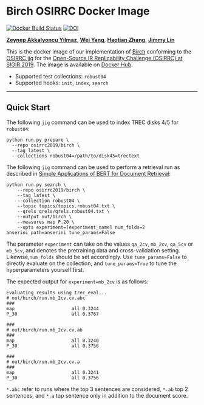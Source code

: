 # Birch OSIRRC Docker Image

[ ![Docker Build Status](https://img.shields.io/docker/cloud/build/osirrc2019/birch.svg)](https://hub.docker.com/r/osirrc2019/birch)
[ ![DOI](https://zenodo.org/badge/DOI/10.5281/zenodo.3241945.svg)](https://doi.org/10.5281/zenodo.3241945)

[**Zeynep Akkalyoncu Yilmaz**](https://github.com/zeynepakkalyoncu), [**Wei Yang**](https://github.com/Victor0118), [**Haotian Zhang**](https://github.com/HTAustin), [**Jimmy Lin**](https://github.com/lintool)

This is the docker image of our implementation of [Birch](https://github.com/castorini/birch) conforming to the [OSIRRC jig](https://github.com/osirrc/jig/) for the [Open-Source IR Replicability Challenge (OSIRRC) at SIGIR 2019](https://osirrc.github.io/osirrc2019/).
The image is available on [Docker Hub](https://hub.docker.com/r/osirrc2019/birch).

+ Supported test collections: `robust04`
+ Supported hooks: `init`, `index`, `search`

---

## Quick Start

The following `jig` command can be used to index TREC disks 4/5 for `robust04`:

```
python run.py prepare \
  --repo osirrc2019/birch \
  --tag latest \
  --collections robust04=/path/to/disk45=trectext
```

The following `jig` command can be used to perform a retrieval run as described in [Simple Applications of BERT for Document Retrieval](https://arxiv.org/abs/1903.10972):

```
python run.py search \
    --repo osirrc2019/birch \
    --tag latest \
    --collection robust04 \
    --topic topics/topics.robust04.txt \
    --qrels qrels/qrels.robust04.txt \
    --output out/birch \
    --measures map P.20 \
    --opts experiment=[experiment_name] num_folds=2 anserini_path=anserini tune_params=False
```

The parameter `experiment` can take on the values `qa_2cv`, `mb_2cv`, `qa_5cv` or `mb_5cv`, and denotes the pretraining data and cross-validation setting.
Likewise,`num_folds` should be set accordingly.
Use `tune_params=False` to directly evaluate on the collection, and `tune_params=True` to tune the hyperparameters yourself first.

The expected output for `experiment=mb_2cv` is as follows:

```
Evaluating results using trec_eval...
# out/birch/run.mb_2cv.cv.abc
###
map                   	all	0.3244
P_30                  	all	0.3767

###
# out/birch/run.mb_2cv.cv.ab
###
map                   	all	0.3240
P_30                  	all	0.3756

###
# out/birch/run.mb_2cv.cv.a
###
map                   	all	0.3241
P_30                  	all	0.3756
```

`*.abc` refer to runs where the top 3 sentences are considered, `*.ab` top 2 sentences, and `*.a` top sentence only in addition to the document score.
